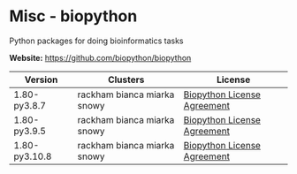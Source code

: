 # Misc - biopython

Python packages for doing bioinformatics tasks



**Website:** <https://github.com/biopython/biopython>

| Version | Clusters | License |
| ------- | -------- | ------- |
| 1.80-py3.8.7 | rackham bianca miarka snowy | [Biopython License Agreement](https://github.com/biopython/biopython/blob/master/LICENSE.rst) |
| 1.80-py3.9.5 | rackham bianca miarka snowy | [Biopython License Agreement](https://github.com/biopython/biopython/blob/master/LICENSE.rst) |
| 1.80-py3.10.8 | rackham bianca miarka snowy | [Biopython License Agreement](https://github.com/biopython/biopython/blob/master/LICENSE.rst) |
